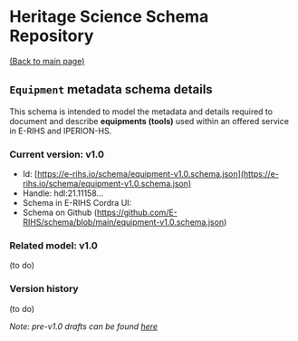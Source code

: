 # Heritage Science Schema Repository

[(Back to main page)](https://e-rihs.io/schema)

## `Equipment` metadata schema details

This schema is intended to model the metadata and details required to document and describe **equipments (tools)** used within an offered service in E-RIHS and IPERION-HS.

### Current version: v1.0

* Id: [https://e-rihs.io/schema/equipment-v1.0.schema.json](https://e-rihs.io/schema/equipment-v1.0.schema.json)
* Handle: hdl:21.11158...
* Schema in E-RIHS Cordra UI: [](#) 
* Schema on Github (https://github.com/E-RIHS/schema/blob/main/equipment-v1.0.schema.json)

### Related model: v1.0

(to do)

### Version history

(to do)

*Note: pre-v1.0 drafts can be found [here](https://e-rihs.io/schema/drafts/)*
